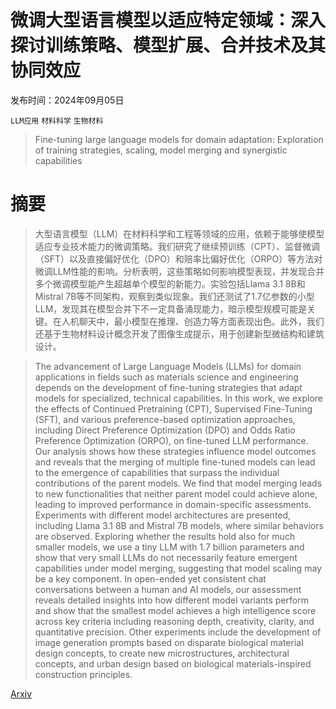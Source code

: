 # 微调大型语言模型以适应特定领域：深入探讨训练策略、模型扩展、合并技术及其协同效应

发布时间：2024年09月05日

`LLM应用` `材料科学` `生物材料`

> Fine-tuning large language models for domain adaptation: Exploration of training strategies, scaling, model merging and synergistic capabilities

# 摘要

> 大型语言模型（LLM）在材料科学和工程等领域的应用，依赖于能够使模型适应专业技术能力的微调策略。我们研究了继续预训练（CPT）、监督微调（SFT）以及直接偏好优化（DPO）和赔率比偏好优化（ORPO）等方法对微调LLM性能的影响。分析表明，这些策略如何影响模型表现，并发现合并多个微调模型能产生超越单个模型的新能力。实验包括Llama 3.1 8B和Mistral 7B等不同架构，观察到类似现象。我们还测试了1.7亿参数的小型LLM，发现其在模型合并下不一定具备涌现能力，暗示模型规模可能是关键。在人机聊天中，最小模型在推理、创造力等方面表现出色。此外，我们还基于生物材料设计概念开发了图像生成提示，用于创建新型微结构和建筑设计。

> The advancement of Large Language Models (LLMs) for domain applications in fields such as materials science and engineering depends on the development of fine-tuning strategies that adapt models for specialized, technical capabilities. In this work, we explore the effects of Continued Pretraining (CPT), Supervised Fine-Tuning (SFT), and various preference-based optimization approaches, including Direct Preference Optimization (DPO) and Odds Ratio Preference Optimization (ORPO), on fine-tuned LLM performance. Our analysis shows how these strategies influence model outcomes and reveals that the merging of multiple fine-tuned models can lead to the emergence of capabilities that surpass the individual contributions of the parent models. We find that model merging leads to new functionalities that neither parent model could achieve alone, leading to improved performance in domain-specific assessments. Experiments with different model architectures are presented, including Llama 3.1 8B and Mistral 7B models, where similar behaviors are observed. Exploring whether the results hold also for much smaller models, we use a tiny LLM with 1.7 billion parameters and show that very small LLMs do not necessarily feature emergent capabilities under model merging, suggesting that model scaling may be a key component. In open-ended yet consistent chat conversations between a human and AI models, our assessment reveals detailed insights into how different model variants perform and show that the smallest model achieves a high intelligence score across key criteria including reasoning depth, creativity, clarity, and quantitative precision. Other experiments include the development of image generation prompts based on disparate biological material design concepts, to create new microstructures, architectural concepts, and urban design based on biological materials-inspired construction principles.

[Arxiv](https://arxiv.org/abs/2409.03444)